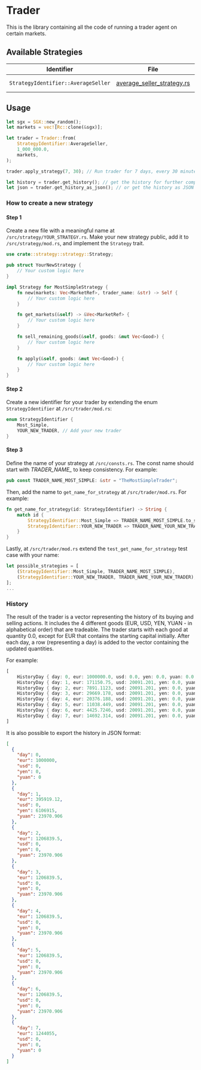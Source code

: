 # Trader

This is the library containing all the code of running a trader
agent on certain markets.

## Available Strategies

| Identifier                          | File                                                                    | Author        | Description                                            |
|-------------------------------------|-------------------------------------------------------------------------|---------------|--------------------------------------------------------|
| `StrategyIdentifier::AverageSeller` | [average_seller_strategy.rs](src/strategies/average_seller_strategy.rs) | Marcel Stolin | [AverageSellerStrategy.md](./AverageSellerStrategy.md) |

## Usage

```rust
let sgx = SGX::new_random();
let markets = vec![Rc::clone(&sgx)];

let trader = Trader::from(
    StrategyIdentifier::AverageSeller,
    1_000_000.0,
    markets,
);

trader.apply_strategy(7, 30); // Run trader for 7 days, every 30 minutes

let history = trader.get_history(); // get the history for further computations
let json = trader.get_history_as_json(); // or get the history as JSON string
```

### How to create a new strategy

#### Step 1

Create a new file with a meaningful name at `/src/strategy/YOUR_STRATEGY.rs`. Make your
new strategy public, add it to `/src/strategy/mod.rs`, and implement the
`Strategy` trait.

```rust
use crate::strategy::strategy::Strategy;

pub struct YourNewStrategy {
    // Your custom logic here
}

impl Strategy for MostSimpleStrategy {
    fn new(markets: Vec<MarketRef>, trader_name: &str) -> Self {
        // Your custom logic here
    }

    fn get_markets(&self) -> &Vec<MarketRef> {
        // Your custom logic here
    }

    fn sell_remaining_goods(&self, goods: &mut Vec<Good>) {
        // Your custom logic here
    }

    fn apply(&self, goods: &mut Vec<Good>) {
        // Your custom logic here
    }
}
```

#### Step 2

Create a new identifier for your trader by extending the enum 
`StrategyIdentifier` at `/src/trader/mod.rs`:

```rust
enum StrategyIdentifier {
    Most_Simple,
    YOUR_NEW_TRADER, // Add your new trader
}
```

#### Step 3

Define the name of your strategy at `/src/consts.rs`. The const name should
start with *TRADER_NAME_* to keep consistency. For example:

```rust
pub const TRADER_NAME_MOST_SIMPLE: &str = "TheMostSimpleTrader";
```

Then, add the name to `get_name_for_strategy` at `/src/trader/mod.rs`.
For example:

```rust
fn get_name_for_strategy(id: StrategyIdentifier) -> String {
    match id {
        StrategyIdentifier::Most_Simple => TRADER_NAME_MOST_SIMPLE.to_string(),
        StrategyIdentifier::YOUR_NEW_TRADER => TRADER_NAME_YOUR_NEW_TRADER.to_string(), // Add your new trader
    }
}
```

Lastly, at `/src/trader/mod.rs` extend the `test_get_name_for_strategy` test
case with your name:

```rust
let possible_strategies = [
    (StrategyIdentifier::Most_Simple, TRADER_NAME_MOST_SIMPLE),
    (StrategyIdentifier::YOUR_NEW_TRADER, TRADER_NAME_YOUR_NEW_TRADER), // Add your new trader
];
...
```

### History

The result of the trader is a vector representing the history
of its buying and selling actions. It includes the 4 different
goods (EUR, USD, YEN, YUAN - in alphabetical order) that are
tradeable. The trader starts with each good at quantity 0.0,
except for EUR that contains the starting capital initially.
After each day, a row (representing a day) is added to the 
vector containing the updated quantities.

For example:

```rust
[
    HistoryDay { day: 0, eur: 1000000.0, usd: 0.0, yen: 0.0, yuan: 0.0 },
    HistoryDay { day: 1, eur: 171150.75, usd: 20091.201, yen: 0.0, yuan: 25114.344 },
    HistoryDay { day: 2, eur: 7891.1123, usd: 20091.201, yen: 0.0, yuan: 25114.344 },
    HistoryDay { day: 3, eur: 29669.178, usd: 20091.201, yen: 0.0, yuan: 25114.344 },
    HistoryDay { day: 4, eur: 20376.188, usd: 20091.201, yen: 0.0, yuan: 25114.344 },
    HistoryDay { day: 5, eur: 11038.449, usd: 20091.201, yen: 0.0, yuan: 25114.344 },
    HistoryDay { day: 6, eur: 4425.7246, usd: 20091.201, yen: 0.0, yuan: 25114.344 },
    HistoryDay { day: 7, eur: 14692.314, usd: 20091.201, yen: 0.0, yuan: 0.0 }
]
```

It is also possible to export the history in JSON format:

```json
[
  {
    "day": 0,
    "eur": 1000000,
    "usd": 0,
    "yen": 0,
    "yuan": 0
  },
  {
    "day": 1,
    "eur": 395919.12,
    "usd": 0,
    "yen": 6106915,
    "yuan": 23970.906
  },
  {
    "day": 2,
    "eur": 1206839.5,
    "usd": 0,
    "yen": 0,
    "yuan": 23970.906
  },
  {
    "day": 3,
    "eur": 1206839.5,
    "usd": 0,
    "yen": 0,
    "yuan": 23970.906
  },
  {
    "day": 4,
    "eur": 1206839.5,
    "usd": 0,
    "yen": 0,
    "yuan": 23970.906
  },
  {
    "day": 5,
    "eur": 1206839.5,
    "usd": 0,
    "yen": 0,
    "yuan": 23970.906
  },
  {
    "day": 6,
    "eur": 1206839.5,
    "usd": 0,
    "yen": 0,
    "yuan": 23970.906
  },
  {
    "day": 7,
    "eur": 1244055,
    "usd": 0,
    "yen": 0,
    "yuan": 0
  }
]
```
